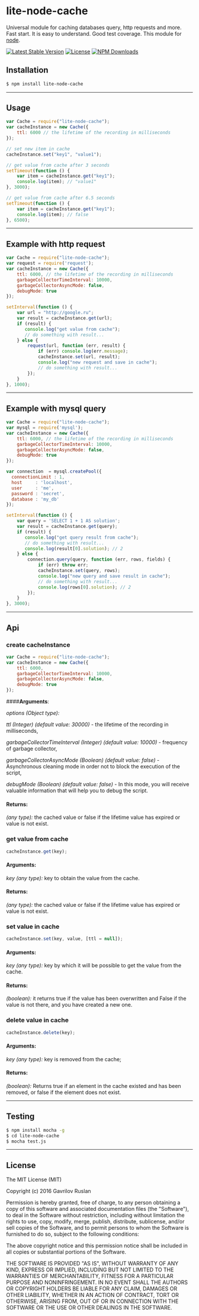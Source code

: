 # **lite-node-cache**
Universal module for caching databases query, http requests and more. Fast start. It is easy to understand. Good test coverage.
This module for [node](http://nodejs.org).

[![Latest Stable Version](https://img.shields.io/npm/v/lite-node-cache.svg)](https://www.npmjs.com/package/lite-node-cache)
[![License](https://img.shields.io/npm/l/lite-node-cache.svg)](https://www.npmjs.com/package/lite-node-cache)
[![NPM Downloads](https://img.shields.io/npm/dt/lite-node-cache.svg)](https://www.npmjs.com/package/lite-node-cache)

## **Installation**

```bash
$ npm install lite-node-cache
```
----------
## **Usage**

```js
var Cache = require("lite-node-cache");
var cacheInstance = new Cache({
    ttl: 6000 // the lifetime of the recording in milliseconds
});

// set new item in cache
cacheInstance.set("key1", "value1");

// get value from cache after 3 seconds
setTimeout(function () {
    var item = cacheInstance.get("key1");
    console.log(item); // "value1"
}, 3000);

// get value from cache after 6.5 seconds
setTimeout(function () {
    var item = cacheInstance.get("key1");
    console.log(item); // false
}, 6500);
```
----------
## **Example with http request**

```js
var Cache = require("lite-node-cache");
var request = require('request');
var cacheInstance = new Cache({
    ttl: 6000, // the lifetime of the recording in milliseconds
    garbageCollectorTimeInterval: 10000,
    garbageCollectorAsyncMode: false,
    debugMode: true
});

setInterval(function () {
    var url = "http://google.ru";
    var result = cacheInstance.get(url);
    if (result) {
       console.log("get value from cache");
       // do something with result...
    } else {
        request(url, function (err, result) {
            if (err) console.log(err.message);
            cacheInstance.set(url, result);
            console.log("new request and save in cache");
            // do something with result...
        });
    }
}, 1000);
```
----------
## **Example with mysql query**

```js
var Cache = require("lite-node-cache");
var mysql = require('mysql');
var cacheInstance = new Cache({
    ttl: 6000, // the lifetime of the recording in milliseconds
    garbageCollectorTimeInterval: 10000,
    garbageCollectorAsyncMode: false,
    debugMode: true
});

var connection  = mysql.createPool({
  connectionLimit : 1,
  host     : 'localhost',
  user     : 'me',
  password : 'secret',
  database : 'my_db'
});

setInterval(function () {
    var query = 'SELECT 1 + 1 AS solution';
    var result = cacheInstance.get(query);
    if (result) {
       console.log("get query result from cache");
       // do something with result...
       console.log(result[0].solution); // 2
    } else {
        connection.query(query, function (err, rows, fields) {
            if (err) throw err;
            cacheInstance.set(query, rows);
            console.log("new query and save result in cache");
            // do something with result...
            console.log(rows[0].solution); // 2
        });
    }
}, 3000);
```
----------
## **Api**

### **create cacheInstance**
```js
var Cache = require("lite-node-cache");
var cacheInstance = new Cache({
    ttl: 6000,
    garbageCollectorTimeInterval: 10000,
    garbageCollectorAsyncMode: false,
    debugMode: true
});
```
####**Arguments**:

*options (Object type):*

*ttl (Integer) (default value: 30000)* - the lifetime of the recording in milliseconds,

*garbageCollectorTimeInterval (Integer) (default value: 10000)* - frequency of garbage collector,

*garbageCollectorAsyncMode (Boolean) (default value: false)* - Asynchronous cleaning mode in order not to block the execution of the script,

*debugMode (Boolean) (default value: false)* - In this mode, you will receive valuable information that will help you to debug the script.

#### **Returns**:

*(any type):* the cached value or false if the lifetime value has expired or value is not exist.

### **get value from cache**
```js
cacheInstance.get(key);
```
#### **Arguments**:
*key (any type):* key to obtain the value from the cache.

#### **Returns**:
*(any type):* the cached value or false if the lifetime value has expired or value is not exist.

### **set value in cache**
```js
cacheInstance.set(key, value, [ttl = null]);
```
#### **Arguments**:
*key (any type):* key by which it will be possible to get the value from the cache.

#### **Returns**:
*(boolean):* it returns true if the value has been overwritten and False if the value is not there, and you have created a new one.

### **delete value in cache**
```js
cacheInstance.delete(key);
```
#### **Arguments**:
*key (any type):* key is removed from the cache;

#### **Returns**:
*(boolean):* Returns true if an element in the cache existed and has been removed, or false if the element does not exist.

----------

## **Testing**

```bash
$ npm install mocha -g
$ cd lite-node-cache
$ mocha test.js
```
----------
## **License**

The MIT License (MIT)

Copyright (c) 2016 Gavrilov Ruslan

Permission is hereby granted, free of charge, to any person obtaining a copy of this software and associated documentation files (the "Software"), to deal in the Software without restriction, including without limitation the rights to use, copy, modify, merge, publish, distribute, sublicense, and/or sell copies of the Software, and to permit persons to whom the Software is furnished to do so, subject to the following conditions:

The above copyright notice and this permission notice shall be included in all copies or substantial portions of the Software.

THE SOFTWARE IS PROVIDED "AS IS", WITHOUT WARRANTY OF ANY KIND, EXPRESS OR IMPLIED, INCLUDING BUT NOT LIMITED TO THE WARRANTIES OF MERCHANTABILITY, FITNESS FOR A PARTICULAR PURPOSE AND NONINFRINGEMENT. IN NO EVENT SHALL THE AUTHORS OR COPYRIGHT HOLDERS BE LIABLE FOR ANY CLAIM, DAMAGES OR OTHER LIABILITY, WHETHER IN AN ACTION OF CONTRACT, TORT OR OTHERWISE, ARISING FROM, OUT OF OR IN CONNECTION WITH THE SOFTWARE OR THE USE OR OTHER DEALINGS IN THE SOFTWARE.
